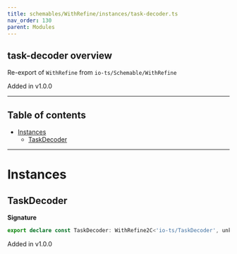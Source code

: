 ```yaml
---
title: schemables/WithRefine/instances/task-decoder.ts
nav_order: 130
parent: Modules
---
```


## task-decoder overview

Re-export of `WithRefine` from `io-ts/Schemable/WithRefine`

Added in v1.0.0

---

<h2 class="text-delta">Table of contents</h2>

- [Instances](#instances)
  - [TaskDecoder](#taskdecoder)

---

# Instances

## TaskDecoder

**Signature**

```ts
export declare const TaskDecoder: WithRefine2C<'io-ts/TaskDecoder', unknown>
```

Added in v1.0.0
